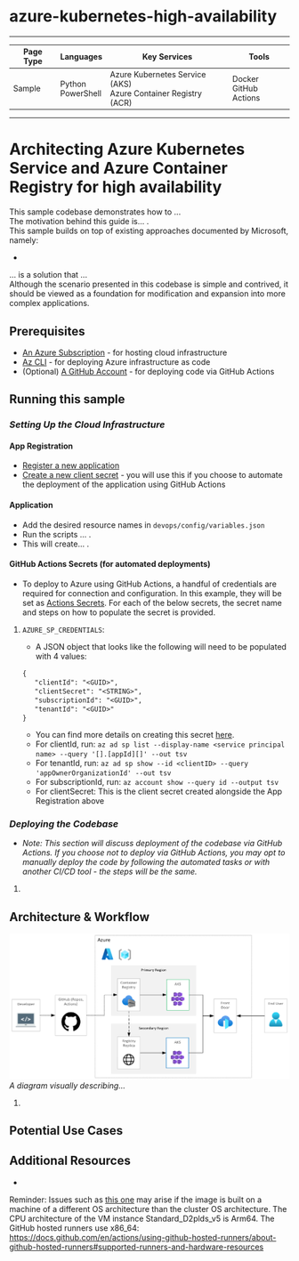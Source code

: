 # azure-kubernetes-high-availability

---

| Page Type | Languages              | Key Services                                                       | Tools                      |
| --------- | ---------------------- | ------------------------------------------------------------------ | -------------------------- |
| Sample    | Python <br> PowerShell | Azure Kubernetes Service (AKS) <br> Azure Container Registry (ACR) | Docker <br> GitHub Actions |

---

# Architecting Azure Kubernetes Service and Azure Container Registry for high availability

This sample codebase demonstrates how to ...
<br>
The motivation behind this guide is... .
<br>
This sample builds on top of existing approaches documented by Microsoft, namely:

-

... is a solution that ...
<br>
Although the scenario presented in this codebase is simple and contrived, it should be viewed as a foundation for modification and expansion into more complex applications.

## Prerequisites

-   [An Azure Subscription](https://azure.microsoft.com/en-us/free/) - for hosting cloud infrastructure
-   [Az CLI](https://learn.microsoft.com/en-us/cli/azure/install-azure-cli) - for deploying Azure infrastructure as code
-   (Optional) [A GitHub Account](https://github.com/join) - for deploying code via GitHub Actions

## Running this sample

### _*Setting Up the Cloud Infrastructure*_

#### App Registration

-   [Register a new application](https://learn.microsoft.com/en-us/azure/active-directory/develop/quickstart-register-app)
-   [Create a new client secret](https://learn.microsoft.com/en-us/azure/active-directory/develop/quickstart-register-app#add-a-client-secret) - you will use this if you choose to automate the deployment of the application using GitHub Actions

#### Application

-   Add the desired resource names in `devops/config/variables.json`
-   Run the scripts ... .
-   This will create... .

#### GitHub Actions Secrets (for automated deployments)

-   To deploy to Azure using GitHub Actions, a handful of credentials are required for connection and configuration. In this example, they will be set as [Actions Secrets](https://docs.github.com/en/rest/actions/secrets?apiVersion=2022-11-28). For each of the below secrets, the secret name and steps on how to populate the secret is provided.

1.  `AZURE_SP_CREDENTIALS`:

    -   A JSON object that looks like the following will need to be populated with 4 values:

    ```
    {
       "clientId": "<GUID>",
       "clientSecret": "<STRING>",
       "subscriptionId": "<GUID>",
       "tenantId": "<GUID>"
    }
    ```

    -   You can find more details on creating this secret [here](https://github.com/marketplace/actions/azure-login#configure-a-service-principal-with-a-secret).
    -   For clientId, run: `az ad sp list --display-name <service principal name> --query '[].[appId][]' --out tsv`
    -   For tenantId, run: `az ad sp show --id <clientID> --query 'appOwnerOrganizationId' --out tsv`
    -   For subscriptionId, run: `az account show --query id --output tsv`
    -   For clientSecret: This is the client secret created alongside the App Registration above

### _*Deploying the Codebase*_

-   _Note: This section will discuss deployment of the codebase via GitHub Actions. If you choose not to deploy via GitHub Actions, you may opt to manually deploy the code by following the automated tasks or with another CI/CD tool - the steps will be the same._

1.

## Architecture & Workflow

![AKS High Availability](/docs/diagram.png)
_A diagram visually describing..._

1.

## Potential Use Cases

## Additional Resources

-   []()

Reminder: Issues such as [this one](https://stackoverflow.com/questions/42494853/standard-init-linux-go178-exec-user-process-caused-exec-format-error) may arise if the image is built on a machine of a different OS architecture than the cluster OS architecture.
The CPU architecture of the VM instance Standard_D2plds_v5 is Arm64.
The GitHub hosted runners use x86_64: https://docs.github.com/en/actions/using-github-hosted-runners/about-github-hosted-runners#supported-runners-and-hardware-resources